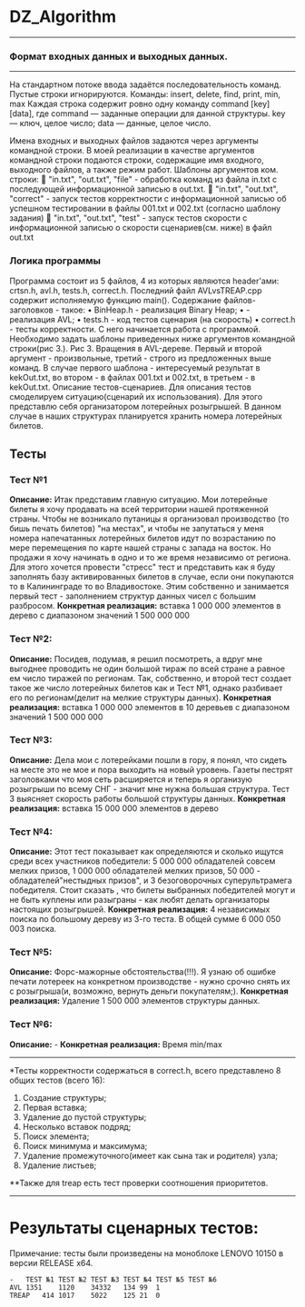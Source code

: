 # DZ_Algorithm
***
### Формат входных данных и выходных данных.
***
На стандартном потоке ввода задаётся последовательность команд. Пустые строки игнорируются.
Команды: insert, delete, find, print, min, max
Каждая строка содержит ровно одну команду command [key] [data], где command — заданные операции для данной структуры.
key — ключ, целое число;
data — данные, целое число.

Имена входных и выходных файлов задаются через аргументы командной строки. В моей реализации в качестве аргументов командной строки подаются строки, содержащие имя входного, выходного файлов, а также режим работ.
Шаблоны аргументов ком. строки:
	"in.txt", "out.txt", "file" - обработка команд из файла in.txt с последующей информационной записью в out.txt.
	"in.txt", "out.txt", "correct" - запуск тестов корректности с информационной записью об успешном тестировании в файлы 001.txt и 002.txt (согласно шаблону задания)
	"in.txt", "out.txt", "test" - запуск тестов скорости с информационной записью о скорости сценариев(см. ниже) в файл out.txt
### Логика программы
Программа состоит из 5 файлов, 4 из которых являются header'ами: crtsn.h, avl.h, tests.h, correct.h. Последний файл AVLvsTREAP.cpp содержит исполняемую функцию main(). Содержание файлов-заголовков - такое: 
•	BinHeap.h - реализация Binary Heap;
•	 - реализация AVL;
•	tests.h - код тестов сценария (на скорость)
•	correct.h - тесты корректности.
С него начинается работа с программой. Необходимо задать шаблоны приведенных ниже аргументов командной строки(рис 3.).
Рис 3. Вращения в AVL-дереве.
Первый и второй аргумент - произвольные, третий - строго из предложенных выше команд.
В случае первого шаблона - интересуемый результат в kekOut.txt, во втором - в файлах 001.txt и 002.txt, в третьем - в kekOut.txt.
Описание тестов-сценариев.
	Для описания тестов смоделируем ситуацию(сценарий их использования). Для этого представлю себя организатором лотерейных розыгрышей. В данном случае в наших структурах планируется хранить номера лотерейных билетов.

## Тесты
### Тест №1
**Описание:** Итак представим главную ситуацию. Мои лотерейные билеты я хочу продавать на всей территории нашей протяженной страны. Чтобы не возникало путаницы я организовал производство (то бишь печать билетов) "на местах", и чтобы не запутаться у меня номера напечатанных лотерейных билетов идут по возрастанию по мере перемещения по карте нашей страны с запада на восток. Но продажи я хочу начинать в одно и то же время независимо от региона. Для этого хочется провести "стресс" тест и представить как я буду заполнять базу активированных билетов в случае, если они покупаются то в Калининграде то во Владивостоке. Этим собственно и занимается первый тест - заполнением структур данных чисел с большим разбросом.
**Конкретная реализация:** вставка 1 000 000 элементов в дерево с диапазоном значений 1 500 000 000

### Тест №2:
**Описание:** Посидев, подумав, я решил посмотреть, а вдруг мне выгоднее проводить не один большой тираж по всей стране а равное ем число тиражей по регионам. Так, собственно, и  второй тест создает такое же число лотерейных билетов как и Тест №1, однако разбивает его по регионам(делит на мелкие структуры данных).
**Конкретная реализация:** вставка 1 000 000 элементов в 10 деревьев с диапазоном значений 1 500 000 000

### Тест №3:
**Описание:** Дела мои с лотерейками пошли в гору, я понял, что сидеть на месте это не мое и пора выходить на новый уровень. Газеты пестрят заголовками что моя сеть расширяется и теперь я организую розыгрыши по всему СНГ - значит мне нужна большая структура. Тест 3 выясняет скорость работы большой структуры данных.
**Конкретная реализация:** вставка 15 000 000 элементов в дерево

### Тест №4:
**Oписание:** Этот тест показывает как определяются и сколько ищутся среди всех участников победители: 5 000 000 обладателей совсем мелких призов, 1 000 000 обладателей мелких призов, 50 000 -  обладателей"нестыдных призов", и 3 безоговорочных суперультрамега победителя. Стоит сказать , что билеты выбранных победителей могут и не быть куплены или разыграны -  как любят делать организаторы настоящих розыгрышей.
**Конкретная реализация:** 4 независимых поиска по большому дереву из 3-го теста. В общей сумме 6 000 050 003 поиска.

### Тест №5:
**Описание:** Форс-мажорные обстоятельства(!!!). Я узнаю об ошибке печати лотереек на конкретном производстве - нужно срочно снять их с розыгрыша(и, возможно, вернуть деньги покупателям;).
**Конкретная реализация:** Удаление 1 500 000 элементов структуры данных.

### Тест №6:
**Описание:** -
**Конкретная реализация:** Время min/max
***
 *Тесты корректности содержаться в correct.h, всего представлено 8 общих тестов (всего 16): 
1.	Создание структуры;
2.	Первая вставка;
3.	Удаление до пустой структуры;
4.	Несколько вставок подряд;
5.	Поиск элемента;
6.	Поиск минимума и максимума;
7.	Удаление промежуточного(имеет как сына так и родителя) узла;
8.	Удаление листьев;

**Также для treap есть тест проверки соотношения приоритетов.
***
# Результаты сценарных тестов:
Примечание: тесты были произведены на моноблоке LENOVO 10150 в версии RELEASE x64.

	-	TEST №1	TEST №2	TEST №3	TEST №4	TEST №5	TEST №6
	AVL	1351	1120	34332	134	99	1
	TREAP	414	1017	5022	125	21	0

